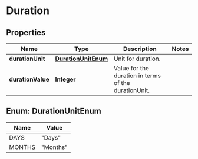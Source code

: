 
# Duration

## Properties
Name | Type | Description | Notes
------------ | ------------- | ------------- | -------------
**durationUnit** | [**DurationUnitEnum**](#DurationUnitEnum) | Unit for duration. | 
**durationValue** | **Integer** | Value for the duration in terms of the durationUnit. | 


<a name="DurationUnitEnum"></a>
## Enum: DurationUnitEnum
Name | Value
---- | -----
DAYS | &quot;Days&quot;
MONTHS | &quot;Months&quot;



